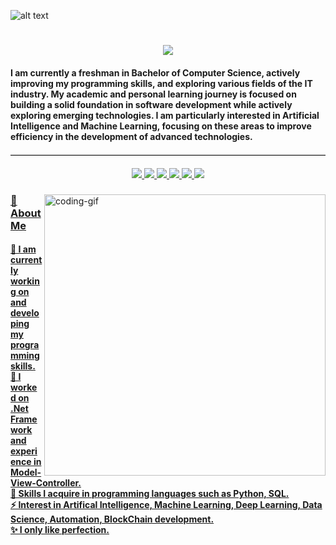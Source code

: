 ![alt text](https://i.pinimg.com/originals/90/70/32/9070324cdfc07c68d60eed0c39e77573.gif)
<!-- Greeting -->
<h1 align="center">
    <img src="https://readme-typing-svg.herokuapp.com/?font=Righteous&size=35&center=true&vCenter=true&width=500&height=70&duration=4000&lines=Hi+Everyone!+👋;+I'm+Rafi+Eka+Pramatya!;" />
</h1>


<h4 align="left">I am currently a freshman in Bachelor of Computer Science, actively improving my programming skills, and exploring various fields of the IT industry. My academic and personal learning journey is focused on building a solid foundation in software development while actively exploring emerging technologies. I am particularly interested in Artificial Intelligence and Machine Learning, focusing on these areas to improve efficiency in the development of advanced technologies.</h4>
<hr style="border: none; border-top: 1px solid #ccc; margin: 20px 0;">
<div align="center"> 
  <a href="rafiekapramatya@gmail.com">
    <img src="https://img.shields.io/badge/Gmail-333333?style=for-the-badge&logo=gmail&logoColor=red" />
  </a>
  <a href="www.linkedin.com/in/rafi-eka-pramatya-09b157319">
    <img src="https://img.shields.io/badge/LinkedIn-0077B5?style=for-the-badge&logo=linkedin&logoColor=white" target="_blank" />
  </a>
  <a href="https://www.instagram.com/raafiiekp_/">
  <img src="https://img.shields.io/badge/Instagram-E4405F?style=for-the-badge&logo=instagram&logoColor=white" />
  </a>
  <a href="">
  <img src="https://img.shields.io/badge/TikTok-000000?style=for-the-badge&logo=tiktok&logoColor=white">
  </a>
  <a href="https://www.youtube.com/@shandregaz">
  <img src="https://img.shields.io/badge/YouTube-FF0000?style=for-the-badge&logo=youtube&logoColor=white">
  </a>
  <a href="https://open.spotify.com/user/31dedbv6b72hgdkgw6h36bihvfpy">
  <img src="https://img.shields.io/badge/Spotify-1ED760?&style=for-the-badge&logo=spotify&logoColor=white">
  
</div>

<img align="right" alt="coding-gif" width="450" src="https://raw.githubusercontent.com/JoshuaThadi/JoshuaThadi/88e65e8a3620ad490cfb3f561f6e192730d88eb0/transparent_gitgif.gif">
<h3 align="left">💫 About Me</h3>
<h4> 
  🌱 I am currently working on and developing my programming skills.</br>
 🔭 I worked on .Net Framework and experience in Model-View-Controller.</br>
 💬 Skills I acquire in programming languages such as Python, SQL.</br>
 ⚡ Interest in Artifical Intelligence, Machine Learning, Deep Learning, Data Science, Automation, BlockChain development.</br>
 ✨ I only like perfection.</h4> <div align="left"> 







<!--
**Shandregaz/Shandregaz** is a ✨ _special_ ✨ repository because its `README.md` (this file) appears on your GitHub profile.

Here are some ideas to get you started:

- 🔭 I’m currently working on ...
- 🌱 I’m currently learning ...
- 👯 I’m looking to collaborate on ...
- 🤔 I’m looking for help with ...
- 💬 Ask me about ...
- 📫 How to reach me: ...
- 😄 Pronouns: ...
- ⚡ Fun fact: ...
-->

